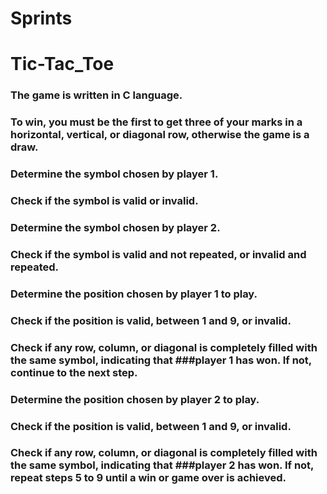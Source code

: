 # Sprints
 
# Tic-Tac_Toe

### The game is written in C language.
### To win, you must be the first to get three of your marks in a horizontal, vertical, or diagonal row, otherwise the game is a draw.

### Determine the symbol chosen by player 1.
### Check if the symbol is valid or invalid.
### Determine the symbol chosen by player 2.
### Check if the symbol is valid and not repeated, or invalid and repeated.
### Determine the position chosen by player 1 to play.
### Check if the position is valid, between 1 and 9, or invalid.
### Check if any row, column, or diagonal is completely filled with the same symbol, indicating that ###player 1 has won. If not, continue to the next step.
### Determine the position chosen by player 2 to play.
### Check if the position is valid, between 1 and 9, or invalid.
### Check if any row, column, or diagonal is completely filled with the same symbol, indicating that ###player 2 has won. If not, repeat steps 5 to 9 until a win or game over is achieved.
